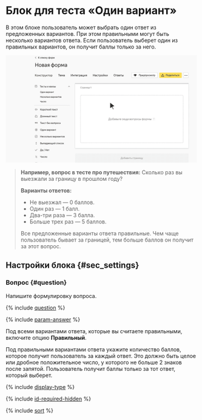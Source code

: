 # Блок для теста «Один вариант»

В этом блоке пользователь может выбрать один ответ из предложенных вариантов. При этом правильными могут быть несколько вариантов ответа. Если пользователь выберет один из правильных вариантов, он получит баллы только за него.

![](../../_assets/forms/tutorial-test-single.gif)

> **Например, вопрос в тесте про путешествия:** Сколько раз вы выезжали за границу в прошлом году?
> 
> **Варианты ответов:**
> 
> - Не выезжал — 0 баллов.
> - Один раз — 1 балл.
> - Два-три раза — 3 балла.
> - Больше трех раз — 5 баллов.
> 
> Все предложенные варианты ответа правильные. Чем чаще пользователь бывает за границей, тем больше баллов он получит за этот вопрос.

## Настройки блока {#sec_settings}

### Вопрос {#question}

Напишите формулировку вопроса.

{% include [question](../../_includes/forms/question.md) %}

{% include [param-answer](../../_includes/forms/param-answer.md) %} 

Под всеми вариантами ответа, которые вы считаете правильными, включите опцию **Правильный**.

Под правильными вариантами ответа укажите количество баллов, которое получит пользователь за каждый ответ. Это должно быть целое или дробное положительное число, у которого не больше 2 знаков после запятой.
    Пользователь получит баллы только за тот ответ, который выберет.

{% include [display-type](../../_includes/forms/display-type.md) %}

{% include [id-required-hidden](../../_includes/forms/id-required-hidden.md) %}

{% include [sort](../../_includes/forms/sort.md) %}

